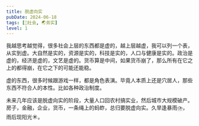 ```yaml
---
title: 脱虚向实
pubDate: 2024-06-18
tags: [👫社会, 🌏务实]
level: 1
---
```


我越思考越觉得，很多社会上层的东西都是虚的，越上层越虚，我可以列一个表，从实到虚。大自然是实的，资源是实的，科技是实的，人口与健康是实的。政治是虚的，经济是虚的，文艺是虚的。货币算是中间，如果货币崩了，那么所有在它之上的都得崩，在它之下的可能还能稳。

虚的东西，很多时候跟游戏一样，都是角色表演。毕竟人本质上还是穴居人，那些东西不符合人的本性。比如各种政治制度。

未来几年应该是脱虚向实的阶段，大量人口回农村搞实业，然后城市大规模破产。房子，金融，企业，货币，一条绳上的蚂蚱，总归要脱虚向实。久旱逢暴雨⛈️，雨后现阳光☀️。
